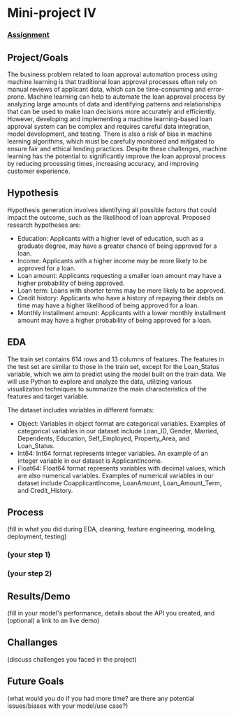 # Mini-project IV

### [Assignment](assignment.md)

## Project/Goals
The business problem related to loan approval automation process using machine learning is that traditional loan approval processes often rely on manual reviews of applicant data, which can be time-consuming and error-prone. Machine learning can help to automate the loan approval process by analyzing large amounts of data and identifying patterns and relationships that can be used to make loan decisions more accurately and efficiently. However, developing and implementing a machine learning-based loan approval system can be complex and requires careful data integration, model development, and testing. There is also a risk of bias in machine learning algorithms, which must be carefully monitored and mitigated to ensure fair and ethical lending practices. Despite these challenges, machine learning has the potential to significantly improve the loan approval process by reducing processing times, increasing accuracy, and improving customer experience.

## Hypothesis
Hypothesis generation involves identifying all possible factors that could impact the outcome, such as the likelihood of loan approval. Proposed research hypotheses are:
* Education: Applicants with a higher level of education, such as a graduate degree, may have a greater chance of being approved for a loan.
* Income: Applicants with a higher income may be more likely to be approved for a loan.
* Loan amount: Applicants requesting a smaller loan amount may have a higher probability of being approved.
* Loan term: Loans with shorter terms may be more likely to be approved.
* Credit history: Applicants who have a history of repaying their debts on time may have a higher likelihood of being approved for a loan.
* Monthly installment amount: Applicants with a lower monthly installment amount may have a higher probability of being approved for a loan.

## EDA 
The train set contains 614 rows and 13 columns of features. The features in the test set are similar to those in the train set, except for the Loan_Status variable, which we aim to predict using the model built on the train data. We will use Python to explore and analyze the data, utilizing various visualization techniques to summarize the main characteristics of the features and target variable.

The dataset includes variables in different formats:
* Object: Variables in object format are categorical variables. Examples of categorical variables in our dataset include Loan_ID, Gender, Married, Dependents, Education, Self_Employed, Property_Area, and Loan_Status.
* Int64: Int64 format represents integer variables. An example of an integer variable in our dataset is ApplicantIncome.
* Float64: Float64 format represents variables with decimal values, which are also numerical variables. Examples of numerical variables in our dataset include CoapplicantIncome, LoanAmount, Loan_Amount_Term, and Credit_History.


## Process
(fill in what you did during EDA, cleaning, feature engineering, modeling, deployment, testing)
### (your step 1)
### (your step 2)

## Results/Demo
(fill in your model's performance, details about the API you created, and (optional) a link to an live demo)

## Challanges 
(discuss challenges you faced in the project)

## Future Goals
(what would you do if you had more time? are there any potential issues/biases with your model/use case?)